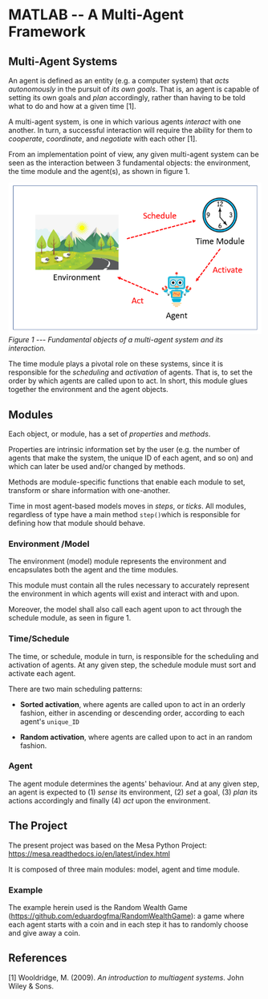 # MATLAB -- A Multi-Agent Framework

## Multi-Agent Systems
An agent is defined as an entity (e.g. a computer system) that *acts* *autonomously* in the pursuit of *its own goals*. That is, an agent is capable of setting its own goals and *plan* accordingly, rather than having to be told what to do and how at a given time [1].

A multi-agent system, is one in which various agents *interact* with one another. In turn, a successful interaction will require the ability for them to  *cooperate*, *coordinate*, and *negotiate* with each other [1].

From an implementation point of view, any given multi-agent system can be seen as the interaction between 3 fundamental objects: the environment, the time module and the agent(s), as shown in figure 1.

![MAScheme](MAScheme.png)
*Figure 1 --- Fundamental objects of a multi-agent system and its interaction.*

The time module plays a pivotal role on these systems, since it is responsible for the *scheduling* and *activation* of agents. That is, to set the order by which agents are called upon to act. In short, this module glues together the environment and the agent objects.

## Modules
Each object, or module, has a set of *properties* and *methods*.

Properties are intrinsic information set by the user (e.g. the number of agents that make the system, the unique ID of each agent, and so on) and which can later be used and/or changed by methods. 

Methods are module-specific functions that enable each module to set, transform or share information with one-another.

Time in most agent-based models moves in *steps*, or *ticks*.  All modules, regardless of type have a main method `step()`which is responsible for defining how that module should behave.

### Environment /Model
The environment (model) module represents the environment and encapsulates both the agent and the time modules.

This module must contain all the rules necessary to accurately represent the environment in which agents will exist and interact with and upon.

Moreover, the model shall also call each agent upon to act through the schedule module, as seen in figure 1.

### Time/Schedule
The time, or schedule, module in turn, is responsible for the scheduling and activation of agents. At any given step, the schedule module must sort and activate each agent.

There are two main scheduling patterns:
* **Sorted activation**, where agents are called upon to act in an orderly fashion, either in ascending or descending order, according to each agent's `unique_ID`

* **Random activation**, where agents are called upon to act in an random fashion.

### Agent
The agent module determines the agents' behaviour. And at any given step, an agent is expected to (1) *sense* its environment, (2) *set* a goal, (3) *plan* its actions accordingly and finally (4) *act* upon the environment.

## The Project
The present project was based on the Mesa Python Project: https://mesa.readthedocs.io/en/latest/index.html

It is composed of three main modules: model, agent and time module.

### Example
The example herein used is the Random Wealth Game (https://github.com/eduardogfma/RandomWealthGame): a game where each agent starts with a coin and in each step it has to randomly choose and give away a coin.

## References
[1] Wooldridge, M. (2009). _An introduction to multiagent systems_. John Wiley & Sons.